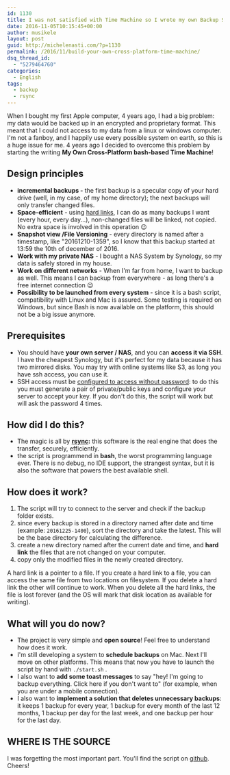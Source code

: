 ```yaml
---
id: 1130
title: I was not satisfied with Time Machine so I wrote my own Backup System
date: 2016-11-05T10:15:45+00:00
author: musikele
layout: post
guid: http://michelenasti.com/?p=1130
permalink: /2016/11/build-your-own-cross-platform-time-machine/
dsq_thread_id:
  - "5279464760"
categories:
  - English
tags:
  - backup
  - rsync
---
```

When I bought my first Apple computer, 4 years ago, I had a big problem: my data would be backed up in an encrypted and proprietary format. This meant that I could not access to my data from a linux or windows computer. I'm not a fanboy, and I happily use every possible system on earth, so this is a huge issue for me. 4 years ago I decided to overcome this problem by starting the writing **My Own Cross-Platform bash-based Time Machine**!

## Design principles

* **incremental backups -** the first backup is a specular copy of your hard drive (well, in my case, of my home directory); the next backups will only transfer changed files.
* **Space-efficient** - using [hard links](https://en.wikipedia.org/wiki/Hard_link), I can do as many backups I want (every hour, every day...), non-changed files will be linked, not copied. No extra space is involved in this operation 😉
* **Snapshot view /File Versioning** - every directory is named after a timestamp, like "20161210-1359", so I know that this backup started at 13:59 the 10th of december of 2016.
* **Work with my private NAS** - I bought a NAS System by Synology, so my data is safely stored in my house.
* **Work on different networks** - When I'm far from home, I want to backup as well. This means I can backup from everywhere - as long there's a free internet connection 😉
* **Possibility to be launched from every system** - since it is a bash script, compatibility with Linux and Mac is assured. Some testing is required on Windows, but since Bash is now available on the platform, this should not be a big issue anymore.

## Prerequisites

* You should have **your own server / NAS**, and you can **access it via SSH**.  I have the cheapest Synology, but it's perfect for my data because it has two mirrored disks. You may try with online systems like S3, as long you have ssh access, you can use it.
* SSH access must be [configured to access without password](http://www.linuxproblem.org/art_9.html): to do this you must generate a pair of private/public keys and configure your server to accept your key. If you don't do this, the script will work but will ask the password 4 times.

## How did I do this?

* The magic is all by **[rsync](http://rsync.samba.org):** this software is the real engine that does the transfer, securely, efficiently.
* the script is programmend in **bash**, the worst programming language ever. There is no debug, no IDE support, the strangest syntax, but it is also the software that powers the best available shell.

## How does it work?

  1. The script will try to connect to the server and check if the backup folder exists.
  2. since every backup is stored in a directory named after date and time (example: `20161225-1400`), sort the directory and take the latest. This will be the base directory for calculating the difference.
  3. create a new directory named after the current date and time, and **hard link** the files that are not changed on your computer.
  4. copy only the modified files in the newly created directory.

A hard link is a pointer to a file. If you create a hard link to a file, you can access the same file from two locations on filesystem. If you delete a hard link the other will continue to work. When you delete all the hard links, the file is lost forever (and the OS will mark that disk location as available for writing).

## What will you do now?

* The project is very simple and **open source**! Feel free to understand how does it work.
* I'm still developing a system to **schedule backups** on Mac. Next I'll move on other platforms. This means that now you have to launch the script by hand with `./start.sh` .
* I also want to **add some toast messages** to say "hey! I'm going to backup everything. Click here if you don't want to" (for example, when you are under a mobile connection).
* I also want to **implement a solution that deletes unnecessary backups**: it keeps 1 backup for every year, 1 backup for every month of the last 12 months, 1 backup per day for the last week, and one backup per hour for the last day.

## WHERE IS THE SOURCE

I was forgetting the most important part. You'll find the script on [github](https://github.com/musikele/backupscript). Cheers!
